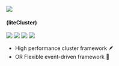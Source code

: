 ![](https://raw.githubusercontent.com/honeweimimeng/liteCluster/master/icons/atogmer.jpg)
#### (liteCluster)
![](https://raw.githubusercontent.com/honeweimimeng/liteCluster/master/icons/progress-25%-yellow.jpg)
![](https://raw.githubusercontent.com/honeweimimeng/liteCluster/master/icons/netpoll-Complete-green.jpg)
![](https://raw.githubusercontent.com/honeweimimeng/liteCluster/master/icons/datastruct-inprogress-yellowgreen.jpg)
![](https://raw.githubusercontent.com/honeweimimeng/liteCluster/master/icons/cluster-inprogress-yellowgreen.jpg)
- High performance cluster framework 🪶
- OR Flexible event-driven framework 👣
